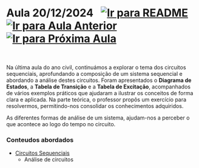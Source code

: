 # Aula 20/12/2024 &nbsp; [![Ir para README](https://img.shields.io/badge/Indice-Verde?style=for-the-badge)](../README.md#indice) &nbsp; [![Ir para Aula Anterior](https://img.shields.io/badge/Anterior-Aula%2011-007ACC?style=for-the-badge)](../aulas/13-12-2024.md) [![Ir para Próxima Aula](https://img.shields.io/badge/Próxima-Aula%2013-007ACC?style=for-the-badge)](../aulas/10-01-2025.md)

<br>

<p>
  
Na última aula do ano civil, continuámos a explorar o tema dos circuitos sequenciais, aprofundando a composição de um sistema sequencial e abordando a análise destes circuitos. Foram apresentados o **Diagrama de Estados**, a **Tabela de Transição** e a **Tabela de Excitação**, acompanhados de vários exemplos práticos que ajudaram a ilustrar os conceitos de forma clara e aplicada. Na parte teórica, o professor propôs um exercício para resolvermos, permitindo-nos consolidar os conhecimentos adquiridos.

</p>

<p> 
As diferentes formas de análise de um sistema, ajudam-nos a perceber o que acontece ao logo do tempo no circuito.
</p>

### Conteudos abordados

- [Circuitos Sequenciais](../apontamentos/circuitos_sequenciais/conceito.md)
    - Análise de circuitos
